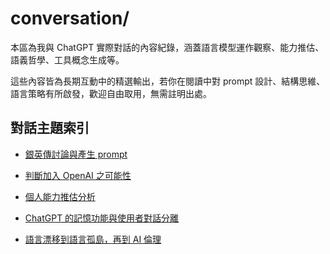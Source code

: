 # conversation/

本區為我與 ChatGPT 實際對話的內容紀錄，涵蓋語言模型運作觀察、能力推估、語義哲學、工具概念生成等。

這些內容皆為長期互動中的精選輸出，若你在閱讀中對 prompt 設計、結構思維、語言策略有所啟發，歡迎自由取用，無需註明出處。

## 對話主題索引

- [銀英傳討論與產生 prompt](./銀英傳討論與產生prompt.md)

- [判斷加入 OpenAI 之可能性](./判斷加入OpenAI之可能性.md)

- [個人能力推估分析](./個人能力推估分析.md)

- [ChatGPT 的記憶功能與使用者對話分離](./ChatGPT的記憶功能與使用者對話分離.md)

- [語言漂移到語言孤島，再到 AI 倫理](./語言漂移到語言孤島，再到AI倫理.md)
